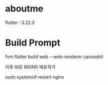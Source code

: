 # aboutme

flutter : 3.22.3

# Build Prompt

fvm flutter build web --web-renderer canvaskit

이후 바로 NGINX 배포하기

sudo systemctl restart nginx